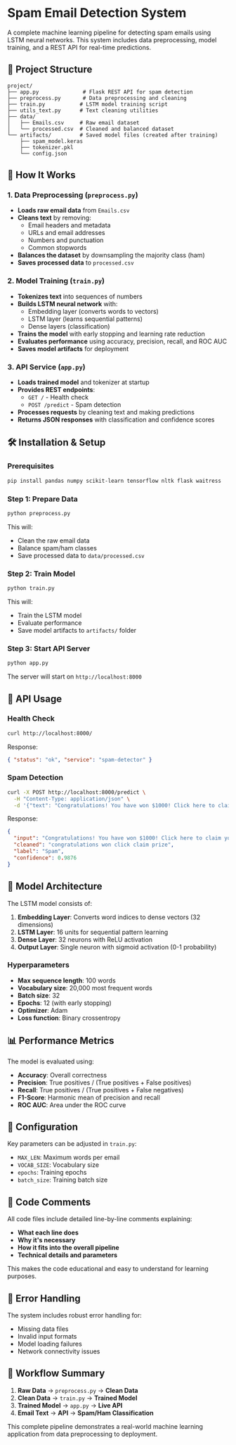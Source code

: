 # Spam Email Detection System

A complete machine learning pipeline for detecting spam emails using LSTM neural networks. This system includes data preprocessing, model training, and a REST API for real-time predictions.

## 📁 Project Structure

```
project/
├── app.py              # Flask REST API for spam detection
├── preprocess.py       # Data preprocessing and cleaning
├── train.py           # LSTM model training script
├── utils_text.py      # Text cleaning utilities
├── data/
│   ├── Emails.csv     # Raw email dataset
│   └── processed.csv  # Cleaned and balanced dataset
└── artifacts/         # Saved model files (created after training)
    ├── spam_model.keras
    ├── tokenizer.pkl
    └── config.json
```

## 🚀 How It Works

### 1. Data Preprocessing (`preprocess.py`)

- **Loads raw email data** from `Emails.csv`
- **Cleans text** by removing:
  - Email headers and metadata
  - URLs and email addresses
  - Numbers and punctuation
  - Common stopwords
- **Balances the dataset** by downsampling the majority class (ham)
- **Saves processed data** to `processed.csv`

### 2. Model Training (`train.py`)

- **Tokenizes text** into sequences of numbers
- **Builds LSTM neural network** with:
  - Embedding layer (converts words to vectors)
  - LSTM layer (learns sequential patterns)
  - Dense layers (classification)
- **Trains the model** with early stopping and learning rate reduction
- **Evaluates performance** using accuracy, precision, recall, and ROC AUC
- **Saves model artifacts** for deployment

### 3. API Service (`app.py`)

- **Loads trained model** and tokenizer at startup
- **Provides REST endpoints**:
  - `GET /` - Health check
  - `POST /predict` - Spam detection
- **Processes requests** by cleaning text and making predictions
- **Returns JSON responses** with classification and confidence scores

## 🛠️ Installation & Setup

### Prerequisites

```bash
pip install pandas numpy scikit-learn tensorflow nltk flask waitress
```

### Step 1: Prepare Data

```bash
python preprocess.py
```

This will:

- Clean the raw email data
- Balance spam/ham classes
- Save processed data to `data/processed.csv`

### Step 2: Train Model

```bash
python train.py
```

This will:

- Train the LSTM model
- Evaluate performance
- Save model artifacts to `artifacts/` folder

### Step 3: Start API Server

```bash
python app.py
```

The server will start on `http://localhost:8000`

## 📡 API Usage

### Health Check

```bash
curl http://localhost:8000/
```

Response:

```json
{ "status": "ok", "service": "spam-detector" }
```

### Spam Detection

```bash
curl -X POST http://localhost:8000/predict \
  -H "Content-Type: application/json" \
  -d '{"text": "Congratulations! You have won $1000! Click here to claim your prize!"}'
```

Response:

```json
{
  "input": "Congratulations! You have won $1000! Click here to claim your prize!",
  "cleaned": "congratulations won click claim prize",
  "label": "Spam",
  "confidence": 0.9876
}
```

## 🧠 Model Architecture

The LSTM model consists of:

1. **Embedding Layer**: Converts word indices to dense vectors (32 dimensions)
2. **LSTM Layer**: 16 units for sequential pattern learning
3. **Dense Layer**: 32 neurons with ReLU activation
4. **Output Layer**: Single neuron with sigmoid activation (0-1 probability)

### Hyperparameters

- **Max sequence length**: 100 words
- **Vocabulary size**: 20,000 most frequent words
- **Batch size**: 32
- **Epochs**: 12 (with early stopping)
- **Optimizer**: Adam
- **Loss function**: Binary crossentropy

## 📊 Performance Metrics

The model is evaluated using:

- **Accuracy**: Overall correctness
- **Precision**: True positives / (True positives + False positives)
- **Recall**: True positives / (True positives + False negatives)
- **F1-Score**: Harmonic mean of precision and recall
- **ROC AUC**: Area under the ROC curve

## 🔧 Configuration

Key parameters can be adjusted in `train.py`:

- `MAX_LEN`: Maximum words per email
- `VOCAB_SIZE`: Vocabulary size
- `epochs`: Training epochs
- `batch_size`: Training batch size

## 📝 Code Comments

All code files include detailed line-by-line comments explaining:

- **What each line does**
- **Why it's necessary**
- **How it fits into the overall pipeline**
- **Technical details and parameters**

This makes the code educational and easy to understand for learning purposes.

## 🚨 Error Handling

The system includes robust error handling for:

- Missing data files
- Invalid input formats
- Model loading failures
- Network connectivity issues

## 🔄 Workflow Summary

1. **Raw Data** → `preprocess.py` → **Clean Data**
2. **Clean Data** → `train.py` → **Trained Model**
3. **Trained Model** → `app.py` → **Live API**
4. **Email Text** → **API** → **Spam/Ham Classification**

This complete pipeline demonstrates a real-world machine learning application from data preprocessing to deployment.
